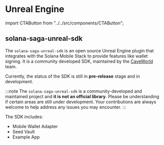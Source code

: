 # Unreal Engine

import CTAButton from "../../src/components/CTAButton";

## solana-saga-unreal-sdk

The `solana-saga-unreal-sdk` is an open source Unreal Engine plugin that integrates with the Solana Mobile Stack to provide features like wallet signing. 
It is a community developed SDK, maintained by the [CaveWorld](https://www.caveworld.com/) team. 

Currently, the status of the SDK is still in **pre-release** stage and in development.

<CTAButton label="View on GitHub" to="https://github.com/CryptoCavemen/solana-saga-unreal-sdk" />

:::note
The `solana-saga-unreal-sdk` is a community-developed and maintained project and **it is not an official library**. 
Please be understanding if certain areas are still under development. Your 
contributions are always welcome to help address any issues you may encounter.
:::


The SDK includes:
- Mobile Wallet Adapter 
- Seed Vault
- Example App


